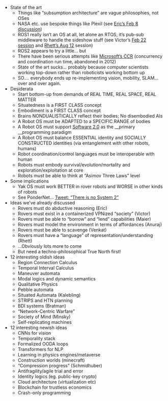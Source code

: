 - State of the art
    - Things like “subsumption architecture” are vague philosophies, not OSes
    - NASA etc. use bespoke things like Plexil (see [Eric’s Feb 8 discussion](https://roamresearch.com/#/app/ArtOfGig/page/02-08-2021))
    - ROS1 really isn’t an OS at all, let alone an RTOS, it’s pub-sub middleware to handle the sideshow stuff (see Victor’s [Feb 22 session](https://roamresearch.com/#/app/ArtOfGig/page/DmVR1bbBK) and [Rhett’s Aug 12](https://roamresearch.com/#/app/ArtOfGig/page/s3CM2U-FE) session)
    - ROS2 appears to try a little… but
    - There have been serious attempts like [Microsoft’s CCR](https://en.wikipedia.org/wiki/Concurrency_and_Coordination_Runtime) (concurrency and coordination run time, abandoned in 2012)
    - State of the art sucks… probably because computer scientists working top-down rather than roboticists working bottom up
    - SO…. everybody ends up re-implementing vision, mobility, SLAM… over and over again.
- Desiderata
    - Start bottom-up from demands of REAL TIME, REAL SPACE, REAL MATTER
    - Situatedness is a FIRST CLASS concept
    - Embodiment is a FIRST CLASS concept
    - Brains NONDUALISTICALLY reflect their bodies; No disembodied AIs
    - A Robot OS must be ADAPTED to a SPECIFIC RANGE of bodies
    - A Robot OS must support [Software 2.0](https://vimeo.com/274274744) as the __primary __programming paradigm
    - A Robot OS must balance ESSENTIAL identity and SOCIALLY CONSTRUCTED identities (via entanglement with other robots, humans)
    - Robot coordination/control languages must be interoperable with human
    - Robots must embody survival/evolution/mortality and exploration/exploitation at core
    - Robots must be able to think at “Asimov Three Laws” level
- Some implications
    - Yak OS must work BETTER in rover robots and WORSE in other kinds of robots
    - See PonderNet… [Tweet: “There is no System 2”](https://twitter.com/IntuitMachine/status/1425894442347675648)
- Ideas we've already discussed
    - Rovers must do abductive reasoning (Eric)
    - Rovers must exist in a containerized VPNized “society” (Victor)
    - Rovers must be able to “borrow” and “lend” capabilities (Maier)
    - Rovers must model the environment in terms of affordances (Anuraj)
    - Rovers must be able to scavenge (Venkat)
    - Rovers must have a “language” of representation/understanding (Rhett)
    - …Obviously lots more to come
    - But need a techno-philosophical True North first!
- 12 interesting oldish ideas
    - Region Connection Calculus
    - Temporal Interval Calculus
    - Maneuver automata
    - Modal logics and dynamic semantics
    - Qualitative Physics
    - Pebble automata
    - Situated Automata (Kalebling)
    - STRIPS and HTN planning
    - BDI systems (Bratman)
    - “Network-Centric Warfare”
    - Society of Mind (Minsky)
    - Self-replicating machines
- 12 interesting newish ideas
    - CNNs for vision
    - Temporality stack
    - Formalized OODA loops
    - Transformers for NLP
    - Learning in physics engines/metaverse
    - Construction worlds (minecraft)
    - “Compression progress” (Schmidhuber)
    - Antifragility/agile trial and error
    - Identity logics (eg. public-key crypto)
    - Cloud architecture (virtualization etc)
    - Blockchain for trustless economics
    - Crash-only programming
